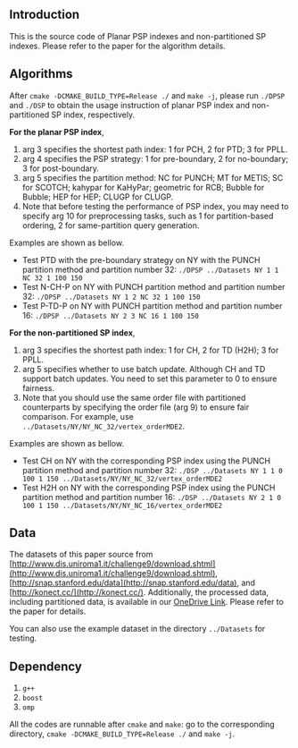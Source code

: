 ## Introduction
This is the source code of Planar PSP indexes and non-partitioned SP indexes. Please refer to the paper for the algorithm details.

## Algorithms
After `cmake -DCMAKE_BUILD_TYPE=Release ./` and `make -j`, please run `./DPSP` and `./DSP` to obtain the usage instruction of planar PSP index and non-partitioned SP index, respectively.

**For the planar PSP index**,

1. arg 3 specifies the shortest path index: 1 for PCH, 2 for PTD; 3 for PPLL.
1. arg 4 specifies the PSP strategy: 1 for pre-boundary, 2 for no-boundary; 3 for post-boundary.
1. arg 5 specifies the partition method: NC for PUNCH; MT for METIS; SC for SCOTCH; kahypar for KaHyPar; geometric for RCB; Bubble for Bubble; HEP for HEP; CLUGP for CLUGP.
2. Note that before testing the performance of PSP index, you may need to specify arg 10 for preprocessing tasks, such as 1 for partition-based ordering, 2 for same-partition query generation.


Examples are shown as bellow.

* Test PTD with the pre-boundary strategy on NY with the PUNCH partition method and partition number 32:
`./DPSP ../Datasets NY 1 1 NC 32 1 100 150`
* Test N-CH-P on NY with PUNCH partition method and partition number 32:
`./DPSP ../Datasets NY 1 2 NC 32 1 100 150`
* Test P-TD-P on NY with PUNCH partition method and partition number 16:
`./DPSP ../Datasets NY 2 3 NC 16 1 100 150`

**For the non-partitioned SP index**,

1. arg 3 specifies the shortest path index: 1 for CH, 2 for TD (H2H); 3 for PPLL.
1. arg 5 specifies whether to use batch update. Although CH and TD support batch updates. You need to set this parameter to 0 to ensure fairness.
2. Note that you should use the same order file with partitioned counterparts by specifying the order file (arg 9) to ensure fair comparison. For example, use `../Datasets/NY/NY_NC_32/vertex_orderMDE2`.

Examples are shown as bellow.

* Test CH on NY with the corresponding PSP index using the PUNCH partition method and partition number 32:
`./DSP ../Datasets NY 1 1 0 100 1 150 ../Datasets/NY/NY_NC_32/vertex_orderMDE2`
* Test H2H on NY with the corresponding PSP index using the PUNCH partition method and partition number 16:
`./DSP ../Datasets NY 2 1 0 100 1 150 ../Datasets/NY/NY_NC_16/vertex_orderMDE2`


## Data
The datasets of this paper source from [http://www.dis.uniroma1.it/challenge9/download.shtml](http://www.dis.uniroma1.it/challenge9/download.shtml), [http://snap.stanford.edu/data](http://snap.stanford.edu/data), and [http://konect.cc/](http://konect.cc/). 
Additionally, the processed data, including partitioned data, is available in our [OneDrive Link](https://hkustgz-my.sharepoint.com/:f:/g/personal/xzhouby_connect_hkust-gz_edu_cn/EkEOQqUbSMZKioVFPdUvJisBSvhvzn0dR-ubJtpt7pmX5A?e=UWolbO). Please refer to the paper for details.

You can also use the example dataset in the directory `../Datasets` for testing.


## Dependency

1. `g++` 
2. `boost`
3. `omp`

All the codes are runnable after `cmake` and `make`: go to the corresponding directory, `cmake -DCMAKE_BUILD_TYPE=Release ./` and `make -j`.
